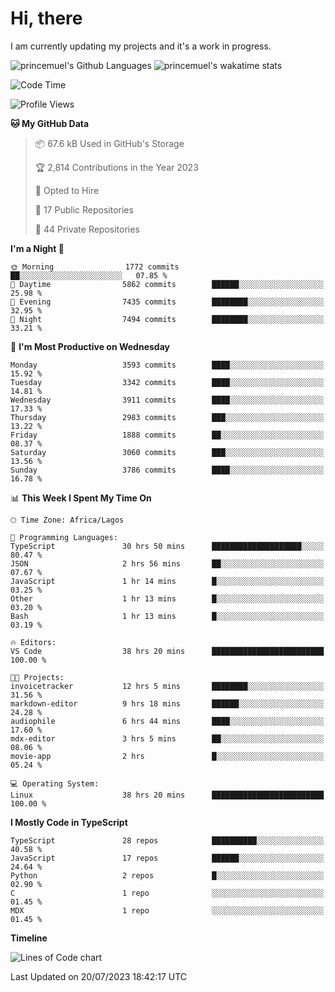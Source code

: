 # Hi, there

I am currently updating my projects and it's a work in progress.

![princemuel's Github Languages](https://github-readme-stats.vercel.app/api/top-langs/?username=princemuel&text_color=586069&layout=compact&hide_border=true&title_color=0366d6&count_private=true&include_all_commits=true&theme=tokyonight&show_icons=true)
![princemuel's wakatime stats](https://github-readme-stats.vercel.app/api/wakatime?username=princemuel&text_color=586069&layout=compact&hide_border=true&title_color=0366d6&count_private=true&include_all_commits=true&theme=tokyonight&show_icons=true)

<!--START_SECTION:waka-->
![Code Time](http://img.shields.io/badge/Code%20Time-2%2C668%20hrs%205%20mins-blue)

![Profile Views](http://img.shields.io/badge/Profile%20Views-22-blue)

**🐱 My GitHub Data** 

> 📦 67.6 kB Used in GitHub's Storage 
 > 
> 🏆 2,814 Contributions in the Year 2023
 > 
> 💼 Opted to Hire
 > 
> 📜 17 Public Repositories 
 > 
> 🔑 44 Private Repositories 
 > 
**I'm a Night 🦉** 

```text
🌞 Morning                1772 commits        ██░░░░░░░░░░░░░░░░░░░░░░░   07.85 % 
🌆 Daytime                5862 commits        ██████░░░░░░░░░░░░░░░░░░░   25.98 % 
🌃 Evening                7435 commits        ████████░░░░░░░░░░░░░░░░░   32.95 % 
🌙 Night                  7494 commits        ████████░░░░░░░░░░░░░░░░░   33.21 % 
```
📅 **I'm Most Productive on Wednesday** 

```text
Monday                   3593 commits        ████░░░░░░░░░░░░░░░░░░░░░   15.92 % 
Tuesday                  3342 commits        ████░░░░░░░░░░░░░░░░░░░░░   14.81 % 
Wednesday                3911 commits        ████░░░░░░░░░░░░░░░░░░░░░   17.33 % 
Thursday                 2983 commits        ███░░░░░░░░░░░░░░░░░░░░░░   13.22 % 
Friday                   1888 commits        ██░░░░░░░░░░░░░░░░░░░░░░░   08.37 % 
Saturday                 3060 commits        ███░░░░░░░░░░░░░░░░░░░░░░   13.56 % 
Sunday                   3786 commits        ████░░░░░░░░░░░░░░░░░░░░░   16.78 % 
```


📊 **This Week I Spent My Time On** 

```text
🕑︎ Time Zone: Africa/Lagos

💬 Programming Languages: 
TypeScript               30 hrs 50 mins      ████████████████████░░░░░   80.47 % 
JSON                     2 hrs 56 mins       ██░░░░░░░░░░░░░░░░░░░░░░░   07.67 % 
JavaScript               1 hr 14 mins        █░░░░░░░░░░░░░░░░░░░░░░░░   03.25 % 
Other                    1 hr 13 mins        █░░░░░░░░░░░░░░░░░░░░░░░░   03.20 % 
Bash                     1 hr 13 mins        █░░░░░░░░░░░░░░░░░░░░░░░░   03.19 % 

🔥 Editors: 
VS Code                  38 hrs 20 mins      █████████████████████████   100.00 % 

🐱‍💻 Projects: 
invoicetracker           12 hrs 5 mins       ████████░░░░░░░░░░░░░░░░░   31.56 % 
markdown-editor          9 hrs 18 mins       ██████░░░░░░░░░░░░░░░░░░░   24.28 % 
audiophile               6 hrs 44 mins       ████░░░░░░░░░░░░░░░░░░░░░   17.60 % 
mdx-editor               3 hrs 5 mins        ██░░░░░░░░░░░░░░░░░░░░░░░   08.06 % 
movie-app                2 hrs               █░░░░░░░░░░░░░░░░░░░░░░░░   05.24 % 

💻 Operating System: 
Linux                    38 hrs 20 mins      █████████████████████████   100.00 % 
```

**I Mostly Code in TypeScript** 

```text
TypeScript               28 repos            ██████████░░░░░░░░░░░░░░░   40.58 % 
JavaScript               17 repos            ██████░░░░░░░░░░░░░░░░░░░   24.64 % 
Python                   2 repos             █░░░░░░░░░░░░░░░░░░░░░░░░   02.90 % 
C                        1 repo              ░░░░░░░░░░░░░░░░░░░░░░░░░   01.45 % 
MDX                      1 repo              ░░░░░░░░░░░░░░░░░░░░░░░░░   01.45 % 
```



**Timeline**

![Lines of Code chart](https://raw.githubusercontent.com/princemuel/princemuel/main/assets/bar_graph.png)


 Last Updated on 20/07/2023 18:42:17 UTC
<!--END_SECTION:waka-->
